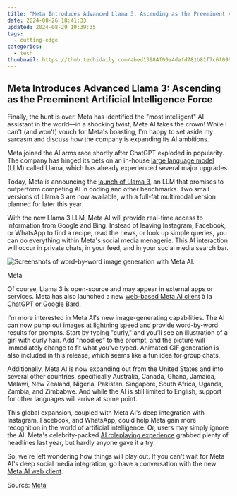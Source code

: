 ```yaml
---
title: "Meta Introduces Advanced Llama 3: Ascending as the Preeminent Artificial Intelligence Force"
date: 2024-08-26 18:41:33
updated: 2024-08-29 10:39:35
tags:
  - cutting-edge
categories:
  - tech
thumbnail: https://thmb.techidaily.com/abed13984f00a4dafd781b81f7c6f09556b0fa71bac5479c9b32307596f6cf87.jpg
---
```


## Meta Introduces Advanced Llama 3: Ascending as the Preeminent Artificial Intelligence Force

Finally, the hunt is over. Meta has identified the "most intelligent" AI assistant in the world—in a shocking twist, Meta AI takes the crown! While I can't (and won't) vouch for Meta's boasting, I'm happy to set aside my sarcasm and discuss how the company is expanding its AI ambitions.

 Meta joined the AI arms race shortly after ChatGPT exploded in popularity. The company has hinged its bets on an in-house [large language model](https://extra-support.techidaily.com/2024-approved-picture-perfect-presentation-software-for-impeccable-photo-framing/) (LLM) called Llama, which has already experienced several major upgrades.

 Today, Meta is announcing the [launch of Llama 3](https://about.fb.com/news/2024/04/meta-ai-assistant-built-with-llama-3/), an LLM that promises to outperform competing AI in coding and other benchmarks. Two small versions of Llama 3 are now available, with a full-fat multimodal version planned for later this year.

 With the new Llama 3 LLM, Meta AI will provide real-time access to information from Google and Bing. Instead of leaving Instagram, Facebook, or WhatsApp to find a recipe, read the news, or look up simple queries, you can do everything within Meta's social media menagerie. This AI interaction will occur in private chats, in your feed, and in your social media search bar.

![Screenshots of word-by-word image generation with Meta AI.](https://static1.howtogeekimages.com/wordpress/wp-content/uploads/2024/04/31.jpg) 

Meta

 Of course, Llama 3 is open-source and may appear in external apps or services. Meta has also launched a new [web-based Meta AI client](https://www.meta.ai/) à la ChatGPT or Google Bard.

 I'm more interested in Meta AI's new image-generating capabilities. The AI can now pump out images at lightning speed and provide word-by-word results for prompts. Start by typing "curly," and you'll see an illustration of a girl with curly hair. Add "noodles" to the prompt, and the picture will immediately change to fit what you've typed. Animated GIF generation is also included in this release, which seems like a fun idea for group chats.

 Additionally, Meta AI is now expanding out from the United States and into several other countries, specifically Australia, Canada, Ghana, Jamaica, Malawi, New Zealand, Nigeria, Pakistan, Singapore, South Africa, Uganda, Zambia, and Zimbabwe. And while the AI is still limited to English, support for other languages will arrive at some point.

 This global expansion, coupled with Meta AI's deep integration with Instagram, Facebook, and WhatsApp, could help Meta gain more recognition in the world of artificial intelligence. Or, users may simply ignore the AI. Meta's celebrity-packed [AI roleplaying experience](https://screen-mirroring-recording.techidaily.com/how-to-screen-record-on-mac-for-2024/) grabbed plenty of headlines last year, but hardly anyone gave it a try.

 So, we're left wondering how things will play out. If you can't wait for Meta AI's deep social media integration, go have a conversation with the new [Meta AI web client](https://www.meta.ai/).

 Source: [Meta](https://about.fb.com/news/2024/04/meta-ai-assistant-built-with-llama-3/)

<ins class="adsbygoogle"
     style="display:block"
     data-ad-format="autorelaxed"
     data-ad-client="ca-pub-7571918770474297"
     data-ad-slot="1223367746"></ins>



<ins class="adsbygoogle"
     style="display:block"
     data-ad-client="ca-pub-7571918770474297"
     data-ad-slot="8358498916"
     data-ad-format="auto"
     data-full-width-responsive="true"></ins>
